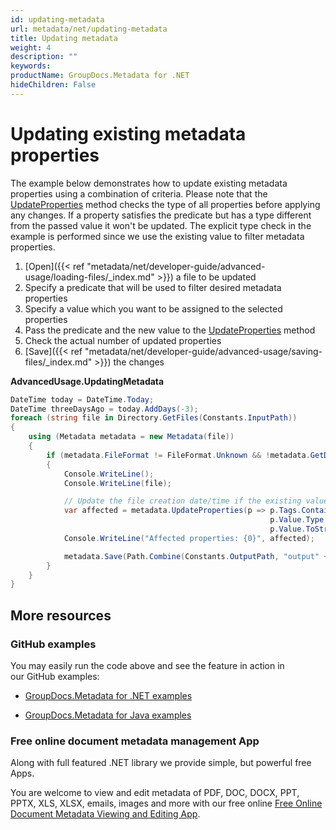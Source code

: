 ```yaml
---
id: updating-metadata
url: metadata/net/updating-metadata
title: Updating metadata
weight: 4
description: ""
keywords: 
productName: GroupDocs.Metadata for .NET
hideChildren: False
---
```

# Updating existing metadata properties

The example below demonstrates how to update existing metadata properties using a combination of criteria. Please note that the [UpdateProperties](https://apireference.groupdocs.com/net/metadata/groupdocs.metadata/metadata/methods/updateproperties) method checks the type of all properties before applying any changes. If a property satisfies the predicate but has a type different from the passed value it won't be updated. The explicit type check in the example is performed since we use the existing value to filter metadata properties.

1.  [Open]({{< ref "metadata/net/developer-guide/advanced-usage/loading-files/_index.md" >}}) a file to be updated
2.  Specify a predicate that will be used to filter desired metadata properties
3.  Specify a value which you want to be assigned to the selected properties
4.  Pass the predicate and the new value to the [UpdateProperties](https://apireference.groupdocs.com/net/metadata/groupdocs.metadata/metadata/methods/updateproperties) method
5.  Check the actual number of updated properties
6.  [Save]({{< ref "metadata/net/developer-guide/advanced-usage/saving-files/_index.md" >}}) the changes
      
    

**AdvancedUsage.UpdatingMetadata**

```csharp
DateTime today = DateTime.Today;
DateTime threeDaysAgo = today.AddDays(-3);
foreach (string file in Directory.GetFiles(Constants.InputPath))
{
	using (Metadata metadata = new Metadata(file))
	{
		if (metadata.FileFormat != FileFormat.Unknown && !metadata.GetDocumentInfo().IsEncrypted)
		{
			Console.WriteLine();
			Console.WriteLine(file);

			// Update the file creation date/time if the existing value is older than 3 days
			var affected = metadata.UpdateProperties(p => p.Tags.Contains(Tags.Time.Created) &&
														  p.Value.Type == MetadataPropertyType.DateTime &&
														  p.Value.ToStruct<DateTime>() < threeDaysAgo, new PropertyValue(today));
			Console.WriteLine("Affected properties: {0}", affected);

			metadata.Save(Path.Combine(Constants.OutputPath, "output" + Path.GetExtension(file)));
		}
	}
}
```

## More resources

### GitHub examples

You may easily run the code above and see the feature in action in our GitHub examples:

*   [GroupDocs.Metadata for .NET examples](https://github.com/groupdocs-metadata/GroupDocs.Metadata-for-.NET)
    
*   [GroupDocs.Metadata for Java examples](https://github.com/groupdocs-metadata/GroupDocs.Metadata-for-Java)
    

### Free online document metadata management App

Along with full featured .NET library we provide simple, but powerful free Apps.

You are welcome to view and edit metadata of PDF, DOC, DOCX, PPT, PPTX, XLS, XLSX, emails, images and more with our free online [Free Online Document Metadata Viewing and Editing App](https://products.groupdocs.app/metadata).
